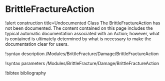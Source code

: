 <!-- MOOSE Documentation Stub: Remove this when content is added. -->

# BrittleFractureAction

!alert construction title=Undocumented Class
The BrittleFractureAction has not been documented. The content contained on this page includes the
typical automatic documentation associated with an Action; however, what is contained is ultimately
determined by what is necessary to make the documentation clear for users.

!syntax description /Modules/BrittleFracture/Damage/BrittleFractureAction

!syntax parameters /Modules/BrittleFracture/Damage/BrittleFractureAction

!bibtex bibliography
